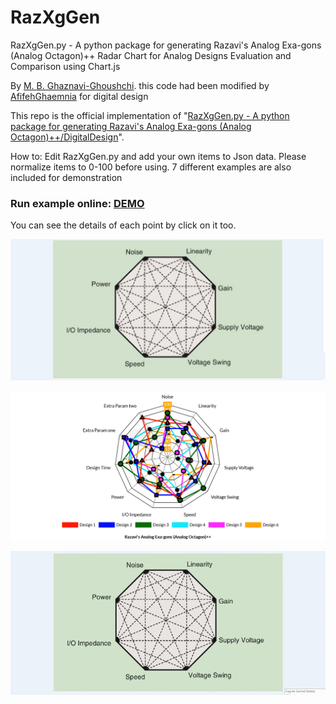 # RazXgGen

RazXgGen.py - A python package for generating Razavi's Analog Exa-gons (Analog Octagon)++ 
Radar Chart for Analog Designs Evaluation and Comparison using Chart.js

By [M. B. Ghaznavi-Ghoushchi](https://github.com/ghoushchi).
this code had been modified by [AfifehGhaemnia](https://github.com/AfifehGhaemnia)   for digital design

This repo is the official implementation of "[RazXgGen.py - A python package for generating Razavi's Analog Exa-gons (Analog Octagon)++/DigitalDesign](https://github.com/yarpose/YARPOSE.RazXgGen)".

How to:
Edit RazXgGen.py and add your own items to Json data.
Please normalize items to 0-100 before using.
7 different examples are also included for demonstration

### Run example online: [DEMO](https://AfifehGhaemnia.github.io/html/index6.html)

You can see the details of each point by click on it too.

![Conventional](video/octagon.png)

![Xagon](video/Xagon.png)


![Xagon](video/RazXgGen.gif)

